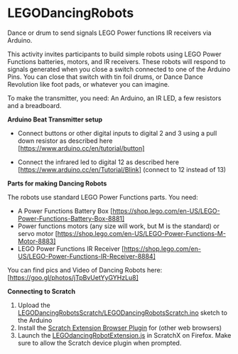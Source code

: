 # LEGODancingRobots
Dance or drum to send signals LEGO Power functions IR receivers via Arduino. 

This activity invites participants to build simple robots using LEGO Power Functions batteries, motors, and IR receivers. These robots will respond to signals generated when you close a switch connected to one of the Arduino Pins. You can close that switch with tin foil drums, or Dance Dance Revolution like foot pads, or whatever you can imagine. 

To make the transmitter, you need: An Arduino, an IR LED, a few resistors and a breadboard.

**Arduino Beat Transmitter setup**

* Connect buttons or other digital inputs to digital 2 and 3 using a pull down resistor as described here [https://www.arduino.cc/en/tutorial/button]

* Connect the infrared led to digital 12 as described here [https://www.arduino.cc/en/Tutorial/Blink] (connect to 12 instead of 13)

**Parts for making Dancing Robots**

The robots use standard LEGO Power Functions parts. You need:
* A Power Functions Battery Box [https://shop.lego.com/en-US/LEGO-Power-Functions-Battery-Box-8881]
* Power functions motors (any size will work, but M is the standard) or servo motor [https://shop.lego.com/en-US/LEGO-Power-Functions-M-Motor-8883]
* LEGO Power Functions IR Receiver [https://shop.lego.com/en-US/LEGO-Power-Functions-IR-Receiver-8884]

You can find pics and Video of Dancing Robots here: [https://goo.gl/photos/jTpBvUetYyGYHzLu8]

**Connecting to Scratch**

1. Upload the [LEGODancingRobotsScratch/LEGODancingRobotsScratch.ino](LEGODancingRobotsScratch/LEGODancingRobotsScratch.ino) sketch to the Arduino
2. Install the [Scratch Extension Browser Plugin](https://scratch.mit.edu/info/ext_download/) for (other web browsers)
3. Launch the [LEGOdancingRobotExtension.js](LEGOdancingRobotExtension.js) in ScratchX on Firefox. Make sure to allow the Scratch device plugin when prompted.

